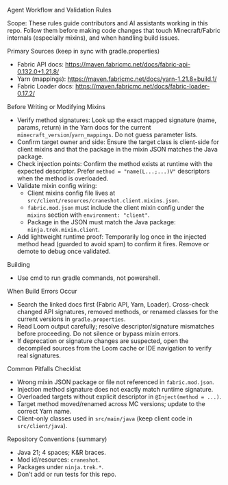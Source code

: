 Agent Workflow and Validation Rules

Scope: These rules guide contributors and AI assistants working in this repo. Follow them before making code changes that touch Minecraft/Fabric internals (especially mixins), and when handling build issues.

Primary Sources (keep in sync with gradle.properties)
- Fabric API docs: https://maven.fabricmc.net/docs/fabric-api-0.132.0+1.21.8/
- Yarn (mappings): https://maven.fabricmc.net/docs/yarn-1.21.8+build.1/
- Fabric Loader docs: https://maven.fabricmc.net/docs/fabric-loader-0.17.2/

Before Writing or Modifying Mixins
- Verify method signatures: Look up the exact mapped signature (name, params, return) in the Yarn docs for the current `minecraft_version`/`yarn_mappings`. Do not guess parameter lists.
- Confirm target owner and side: Ensure the target class is client-side for client mixins and that the package in the mixin JSON matches the Java package.
- Check injection points: Confirm the method exists at runtime with the expected descriptor. Prefer `method = "name(L...;...)V"` descriptors when the method is overloaded.
- Validate mixin config wiring:
  - Client mixins config file lives at `src/client/resources/craneshot.client.mixins.json`.
  - `fabric.mod.json` must include the client mixin config under the `mixins` section with `environment: "client"`.
  - Package in the JSON must match the Java package: `ninja.trek.mixin.client`.
- Add lightweight runtime proof: Temporarily log once in the injected method head (guarded to avoid spam) to confirm it fires. Remove or demote to debug once validated.

Building
- Use cmd to run gradle commands, not powershell.

When Build Errors Occur
- Search the linked docs first (Fabric API, Yarn, Loader). Cross-check changed API signatures, removed methods, or renamed classes for the current versions in `gradle.properties`.
- Read Loom output carefully; resolve descriptor/signature mismatches before proceeding. Do not silence or bypass mixin errors.
- If deprecation or signature changes are suspected, open the decompiled sources from the Loom cache or IDE navigation to verify real signatures.

Common Pitfalls Checklist
- Wrong mixin JSON package or file not referenced in `fabric.mod.json`.
- Injection method signature does not exactly match runtime signature.
- Overloaded targets without explicit descriptor in `@Inject(method = ...)`.
- Target method moved/renamed across MC versions; update to the correct Yarn name.
- Client-only classes used in `src/main/java` (keep client code in `src/client/java`).

Repository Conventions (summary)
- Java 21; 4 spaces; K&R braces.
- Mod id/resources: `craneshot`.
- Packages under `ninja.trek.*`.
- Don’t add or run tests for this repo.



